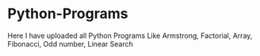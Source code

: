# Python-Programs
Here I have uploaded all Python Programs Like Armstrong, Factorial, Array, Fibonacci, Odd number, Linear Search
